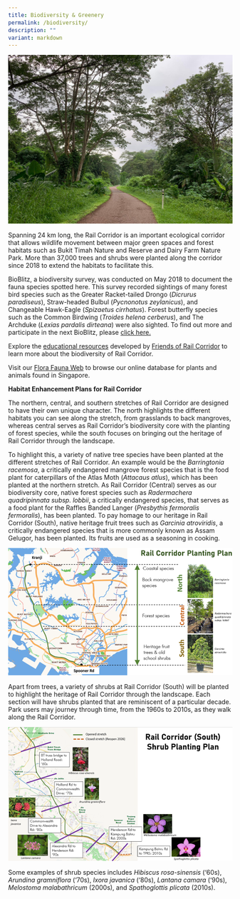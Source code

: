 ```yaml
---
title: Biodiversity & Greenery
permalink: /biodiversity/
description: ""
variant: markdown
---
```

![rail corridor greenery](/images/RC%20Central/Central_path4_IMG-20210521-WA0011.jpg)

Spanning 24 km long, the Rail Corridor is an important ecological corridor that allows wildlife movement between major green spaces and forest habitats such as Bukit Timah Nature and Reserve and Dairy Farm Nature Park. More than 37,000 trees and shrubs were planted along the corridor since 2018 to extend the habitats to facilitate this.


BioBlitz, a biodiversity survey, was conducted on May 2018 to document the fauna species spotted here. This survey recorded sightings of many forest bird species such as the Greater Racket-tailed Drongo (_Dicrurus paradiseus_), Straw-headed Bulbul (_Pycnonotus zeylanicus_), and Changeable Hawk-Eagle (*Spizaetus cirrhatus*). Forest butterfly species such as the Common Birdwing (_Troides_ _helena_ _cerberus_), and The Archduke (_Lexias pardalis dirteana_) were also sighted. To find out more and participate in the next BioBlitz, please [click here.](https://www.nparks.gov.sg/biodiversity/community-in-nature-initiative/bioblitz)

Explore the [educational resources](/educational-resources/) developed by [Friends of Rail Corridor](/friends-of-rail-corridor/) to learn more about the biodiversity of Rail Corridor. 


Visit our [Flora Fauna Web](https://www.nparks.gov.sg/florafaunaweb) to browse our online database for plants and animals found in Singapore.


**Habitat Enhancement Plans for Rail Corridor**

The northern, central, and southern stretches of Rail Corridor are designed to have their own unique character. The north highlights the different habitats you can see along the stretch, from grasslands to back mangroves, whereas central serves as Rail Corridor’s biodiversity core with the planting of forest species, while the south focuses on bringing out the heritage of Rail Corridor through the landscape. 
 
To highlight this, a variety of native tree species have been planted at the different stretches of Rail Corridor. An example would be the *Barringtonia racemosa*, a critically endangered mangrove forest species that is the food plant for caterpillars of the Atlas Moth (*Attacaus atlus*), which has been planted at the northern stretch. As Rail Corridor (Central) serves as our biodiversity core, native forest species such as *Radermachera quadripinnata subsp. lobbii*, a critically endangered species, that serves as a food plant for the Raffles Banded Langer (*Presbythis fermoralis fermoralis*), has been planted. To pay homage to our heritage in Rail Corridor (South), native heritage fruit trees such as *Garcinia atroviridis*, a critically endangered species that is more commonly known as Assam Gelugor, has been planted. Its fruits are used as a seasoning in cooking.

![RC Planting Plan Overview 13 Dec 23](/images/RC_Planting_Plan_Overview_20231213.png)

      
Apart from trees, a variety of shrubs at Rail Corridor (South) will be planted to highlight the heritage of Rail Corridor through the landscape. Each section will have shrubs planted that are reminiscent of a particular decade. Park users may journey through time, from the 1960s to 2010s, as they walk along the Rail Corridor.

![RC South Shrub Planting 13 Dec 23](/images/RC_South_Planting_Plan_20231213.png)
         

Some examples of shrub species includes _Hibiscus rosa-sinensis_ (‘60s), _Arundina gramniflora_ (‘70s), _Ixora javanica_ (‘80s), _Lantana camara_ (‘90s), _Melostoma malabathricum_ (2000s), and _Spathoglottis plicata_ (2010s).
